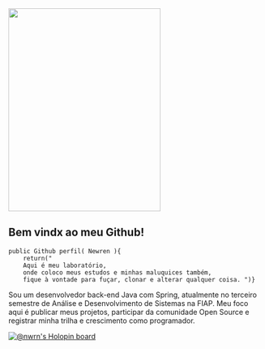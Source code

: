 <img src="https://i.giphy.com/media/VbnUQpnihPSIgIXuZv/giphy.webp" width=300 height=400/>


## Bem vindx ao meu Github!



```	
public Github perfil( Newren ){
	return("
	Aqui é meu laboratório, 
	onde coloco meus estudos e minhas maluquices também, 
	fique à vontade para fuçar, clonar e alterar qualquer coisa. ")}
```

Sou um desenvolvedor back-end Java com Spring, atualmente no terceiro semestre de Análise e Desenvolvimento de Sistemas na FIAP.
Meu foco aqui é publicar meus projetos, participar da comunidade Open Source e registrar minha trilha e crescimento como programador.


[![@nwrn's Holopin board](https://holopin.me/nwrn)](https://holopin.io/@nwrn)


